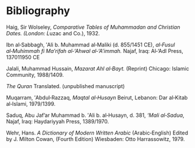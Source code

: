 Bibliography
============

Haig, Sir Wolseley, *Comparative Tables of Muhammadan and Christian
Dates.* *(London: L*uzac and Co.), 1932.

Ibn al‑Sabbagh, ′Ali b. Muhammad al‑Maliki (d. 855/1451 CE), *al‑Fusul
al‑Muhimmah fi Ma’rifah al‑‘Ahwal al‑‘A’immah.* Najaf, Iraq: Al‑‘Adl
Press, 137011950 CE

Jalali, Muhammad Hussain, *Mazarat Ahl al‑Bayt.* (Reprint) Chicago:
Islamic Community, 1988/1409.

*The Quran* Translated. (unpublished manuscript)

Muqarram, ′Abdul‑Razzaq, *Maqtal al‑Husayn* Beirut, Lebanon: Dar
al‑Kitab al‑Islami, 1979/1399.

Saduq, Abu Jaf’ar Muhammad b. ′Ali b. al‑Husayn, d. 381, *‘Mali
al‑Sadua*, Najaf, Iraq: Haydariyyah Press, 1389/1970.

Wehr, Hans. *A Dictionary of Modern Written Arabic* (Arabic‑English)
Edited by J. Milton Cowan, (Fourth Edition) Wiesbaden: Otto
Harrassowitz, 1979.


